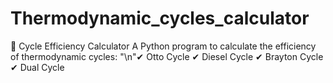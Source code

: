 # Thermodynamic_cycles_calculator
🚀 Cycle Efficiency Calculator
A Python program to calculate the efficiency of thermodynamic cycles:
"\n"✔ Otto Cycle
✔ Diesel Cycle
✔ Brayton Cycle
✔ Dual Cycle

